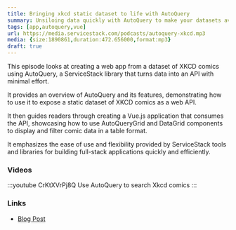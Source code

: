 ```yaml
---
title: Bringing xkcd static dataset to life with AutoQuery 
summary: Unsiloing data quickly with AutoQuery to make your datasets available from queryable Web APIs
tags: [app,autoquery,vue]
url: https://media.servicestack.com/podcasts/autoquery-xkcd.mp3
media: {size:1890861,duration:472.656000,format:mp3}
draft: true
---
```


This episode looks at creating a web app from a dataset of XKCD comics using AutoQuery, 
a ServiceStack library that turns data into an API with minimal effort. 

It provides an overview of AutoQuery and its features, demonstrating how to use it to expose 
a static dataset of XKCD comics as a web API. 

It then guides readers through creating a Vue.js application that consumes the API, showcasing 
how to use AutoQueryGrid and DataGrid components to display and filter comic data in a table format. 

It emphasizes the ease of use and flexibility provided by ServiceStack tools and libraries for 
building full-stack applications quickly and efficiently.

### Videos

:::youtube CrKtXVrPj8Q
Use AutoQuery to search Xkcd comics
:::

### Links

- [Blog Post](/posts/autoquery-xkcd)
